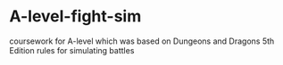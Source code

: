 # A-level-fight-sim
coursework for A-level which was based on Dungeons and Dragons 5th Edition rules for simulating battles
